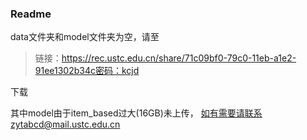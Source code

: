 ### Readme

data文件夹和model文件夹为空，请至

> 链接：https://rec.ustc.edu.cn/share/71c09bf0-79c0-11eb-a1e2-91ee1302b34c密码：kcjd

下载

其中model由于item_based过大(16GB)未上传， 如有需要请联系zytabcd@mail.ustc.edu.cn

